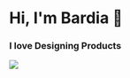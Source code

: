 # Hi, I'm Bardia 👋
### I love Designing Products

<a href="https://pddreamworld.com/"><img src="https://github.com/bardiahabibi/bardiahabibi/blob/main/GithubBanner.jpg" ></a>




<!--
**bardiahabibi/bardiahabibi** is a ✨ _special_ ✨ repository because its `README.md` (this file) appears on your GitHub profile.

Here are some ideas to get you started:

- 🔭 I’m currently working on ...
- 🌱 I’m currently learning ...
- 👯 I’m looking to collaborate on ...
- 🤔 I’m looking for help with ...
- 💬 Ask me about ...
- 📫 How to reach me: ...
- 😄 Pronouns: ...
- ⚡ Fun fact: ...
-->
